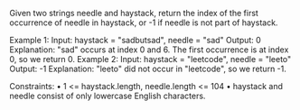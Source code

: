 Given two strings needle and haystack, return the index of the first occurrence of needle in haystack, or -1 if needle is not part of haystack.
 
Example 1:
Input: haystack = "sadbutsad", needle = "sad"
Output: 0
Explanation: "sad" occurs at index 0 and 6.
The first occurrence is at index 0, so we return 0.
Example 2:
Input: haystack = "leetcode", needle = "leeto"
Output: -1
Explanation: "leeto" did not occur in "leetcode", so we return -1.
 
Constraints:
• 1 <= haystack.length, needle.length <= 104
• haystack and needle consist of only lowercase English characters.